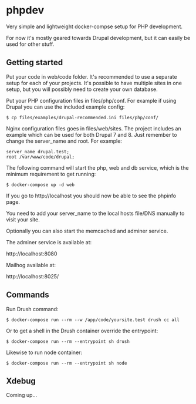 # phpdev

Very simple and lightweight docker-compse setup for PHP development.

For now it's mostly geared towards Drupal development, but it can easily be
used for other stuff.

## Getting started

Put your code in web/code folder. It's recommended to use a separate setup
for each of your projects. It's possible to have multiple sites in one setup,
but you will possibly need to create your own database.

Put your PHP configuration files in files/php/conf. For example if using Drupal
you can use the included example config:

```
$ cp files/examples/drupal-recommended.ini files/php/conf/
```

Nginx configuration files goes in files/web/sites. The project includes an
example which can be used for both Drupal 7 and 8. Just remember to change the
server_name and root. For example:

```
server_name drupal.test;
root /var/www/code/drupal;
```

The following command will start the php, web and db service, which is the 
minimum requirement to get running:

```
$ docker-compose up -d web
```

If you go to http://localhost you should now be able to see the phpinfo page.

You need to add your server_name to the local hosts file/DNS manually to visit
your site.

Optionally you can also start the memcached and adminer service.

The adminer service is available at:

http://localhost:8080

Mailhog available at:

http://localhost:8025/

## Commands

Run Drush command:

```
$ docker-compose run --rm --w /app/code/yoursite.test drush cc all
```

Or to get a shell in the Drush container override the entrypoint:

```
$ docker-compose run --rm --entrypoint sh drush
```

Likewise to run node container:

```
$ docker-compose run --rm --entrypoint sh node
```

## Xdebug

Coming up...
